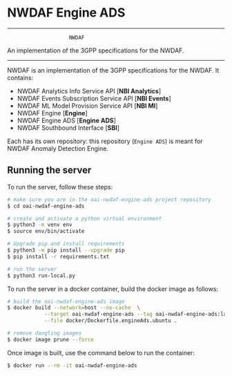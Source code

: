 # NWDAF Engine ADS

----------------------------------------------------------

                        NWDAF
An implementation of the 3GPP specifications for the NWDAF.

----------------------------------------------------------

NWDAF is an implementation of the 3GPP specifications for the NWDAF.
It contains:

- NWDAF Analytics Info Service API [**NBI Analytics**]
- NWDAF Events Subscription Service API [**NBI Events**]
- NWDAF ML Model Provision Service API [**NBI Ml**]
- NWDAF Engine [**Engine**]
- NWDAF Engine ADS [**Engine ADS**]
- NWDAF Southbound Interface [**SBI**]

Each has its own repository: this repository (`Engine ADS`) is meant for NWDAF Anomaly Detection Engine.


## Running the server
To run the server, follow these steps:

```bash
# make sure you are in the oai-nwdaf-engine-ads project repository
$ cd oai-nwdaf-engine-ads

# create and activate a python virtual environment
$ python3 -m venv env
$ source env/bin/activate

# Upgrade pip and install requirements
$ python3 -m pip install --upgrade pip
$ pip install -r requirements.txt

# run the server
$ python3 run-local.py
```

To run the server in a docker container, build the docker image as follows:

```bash
# build the oai-nwdaf-engine-ads image
$ docker build --network=host --no-cache  \
            --target oai-nwdaf-engine-ads --tag oai-nwdaf-engine-ads:latest \
            --file docker/Dockerfile.engineAds.ubuntu .

# remove dangling images
$ docker image prune --force
```

Once image is built, use the command below to run the container:
```bash
$ docker run --rm -it oai-nwdaf-engine-ads
```